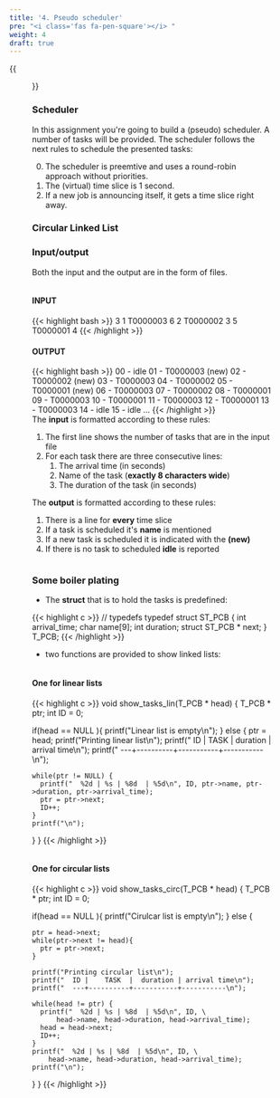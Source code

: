 ```yaml
---
title: '4. Pseudo scheduler'
pre: "<i class='fas fa-pen-square'></i> "
weight: 4
draft: true
---
```


{{<figure src="/img/ass4_sched/poepjee.jpg" title="image source: youtube.com">}}

### Scheduler
In this assignment you're going to build a (pseudo) scheduler. A number of tasks will be provided. The scheduler follows the next rules to schedule the presented tasks:

0. The scheduler is preemtive and uses a round-robin approach without priorities.
0. The (virtual) time slice is 1 second.
0. If a new job is announcing itself, it gets a time slice right away.

### Circular Linked List


### Input/output
Both the input and the output are in the form of files.

<div class="multicolumn">
  <div class="column">
    <h4>INPUT</h4>
    {{< highlight bash >}}
3
1
T0000003
6
2
T0000002
3
5
T0000001
4
    {{< /highlight >}}
  </div>
  <div class="column">
    <h4>OUTPUT</h4>
    {{< highlight bash >}}
00 - idle
01 - T0000003 (new)
02 - T0000002 (new)
03 - T0000003
04 - T0000002
05 - T0000001 (new)
06 - T0000003
07 - T0000002
08 - T0000001
09 - T0000003
10 - T0000001
11 - T0000003
12 - T0000001
13 - T0000003
14 - idle
15 - idle
...
    {{< /highlight >}}
  </div>
</div>

<div class="multicolumn">
  <div class="column">
    The <b>input</b> is formatted according to these rules:
    <ol>
      <li>The first line shows the number of tasks that are in the input file</li>
      <li>For each task there are three consecutive lines:
        <ol>
          <li>The arrival time (in seconds)</li>
          <li>Name of the task (<b>exactly 8 characters wide</b>)</li>
          <li>The duration of the task (in seconds)</li>
        </ol>
      </li>
    </ol>
  </div>
  <div class="column">
    The <b>output</b> is formatted according to these rules:
    <ol>
      <li>There is a line for <b>every</b> time slice</li>
      <li>If a task is scheduled it's <b>name</b> is mentioned</li>
      <li>If a new task is scheduled it is indicated with the <b>(new)</b></li>
      <li>If there is no task to scheduled <b>idle</b> is reported</li>
    </ol>
  </div>
</div>

### Some boiler plating

* The **struct** that is to hold the tasks is predefined:

{{< highlight c >}}
// typedefs
typedef struct ST_PCB {
  int arrival_time;
  char name[9];
  int duration;
  struct ST_PCB * next;
} T_PCB;
{{< /highlight >}}

* two functions are provided to show linked lists:

<div class="multicolumn">
  <div class="column">
    <h4>One for linear lists</h4>
{{< highlight c >}}
void show_tasks_lin(T_PCB * head) {
  T_PCB * ptr;
  int ID = 0;

  if(head == NULL ){
    printf("Linear list is empty\n");
  } else {
    ptr = head;
    printf("Printing linear list\n");
    printf("  ID |    TASK  |  duration | arrival time\n");
    printf("  ---+----------+-----------+-----------\n");

    while(ptr != NULL) {
      printf("  %2d | %s | %8d  | %5d\n", ID, ptr->name, ptr->duration, ptr->arrival_time);
      ptr = ptr->next;
      ID++;
    }
    printf("\n");
  }
}
{{< /highlight >}}
  </div>
  <div class="column">
    <h4>One for circular lists</h4>
{{< highlight c >}}
void show_tasks_circ(T_PCB * head) {
  T_PCB * ptr;
  int ID = 0;

  if(head == NULL ){
    printf("Cirulcar list is empty\n");
  } else {

    ptr = head->next;
    while(ptr->next != head){
      ptr = ptr->next;
    }

    printf("Printing circular list\n");
    printf("  ID |    TASK  |  duration | arrival time\n");
    printf("  ---+----------+-----------+-----------\n");

    while(head != ptr) {
      printf("  %2d | %s | %8d  | %5d\n", ID, \
          head->name, head->duration, head->arrival_time);
      head = head->next;
      ID++;
    }
    printf("  %2d | %s | %8d  | %5d\n", ID, \
        head->name, head->duration, head->arrival_time);
    printf("\n");
  }
}
{{< /highlight >}}
  </div>
</div>